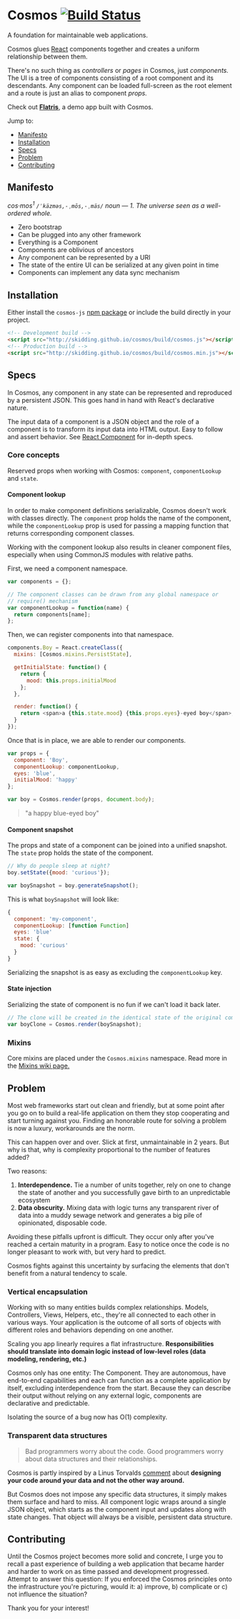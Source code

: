 Cosmos [![Build Status](https://travis-ci.org/skidding/cosmos.svg)](https://travis-ci.org/skidding/cosmos)
===
A foundation for maintainable web applications.

Cosmos glues [React](http://facebook.github.io/react/) components together and
creates a uniform relationship between them.

There's no such thing as *controllers* or *pages* in Cosmos, just *components.*
The UI is a tree of components consisting of a root component and its
descendants. Any component can be loaded full-screen as the root element and
a route is just an alias to component _props._

Check out [**Flatris**](http://skidding.github.io/flatris/), a demo app built
with Cosmos.

Jump to:

- [Manifesto](#manifesto)
- [Installation](#installation)
- [Specs](#specs)
- [Problem](#problem)
- [Contributing](#contributing)

## Manifesto

_cos·mos<sup>1</sup> `/ˈkäzməs,-ˌmōs,-ˌmäs/` noun — 1. The universe seen as
a well-ordered whole._

- Zero bootstrap
- Can be plugged into any other framework
- Everything is a Component
- Components are oblivious of ancestors
- Any component can be represented by a URI
- The state of the entire UI can be serialized at any given point in time
- Components can implement any data sync mechanism

## Installation

Either install the `cosmos-js` [npm package](https://www.npmjs.org/package/cosmos-js)
or include the build directly in your project.

```html
<!-- Development build -->
<script src="http://skidding.github.io/cosmos/build/cosmos.js"></script>
<!-- Production build -->
<script src="http://skidding.github.io/cosmos/build/cosmos.min.js"></script>
```

## Specs

In Cosmos, any component in any state can be represented and reproduced by a
persistent JSON. This goes hand in hand with React's declarative nature.

The input data of a component is a JSON object and the role of a component is
to transform its input data into HTML output. Easy to follow and assert
behavior. See [React Component](http://facebook.github.io/react/docs/component-api.html)
for in-depth specs.

### Core concepts

Reserved props when working with Cosmos: `component`, `componentLookup` and
`state`.

#### Component lookup

In order to make component definitions serializable, Cosmos doesn't work with
classes directly. The `component` prop holds the name of the component, while
the `componentLookup` prop is used for passing a mapping function that returns
corresponding component classes.

Working with the component lookup also results in cleaner component files,
especially when using CommonJS modules with relative paths.

First, we need a component namespace.

```js
var components = {};

// The component classes can be drawn from any global namespace or
// require() mechanism
var componentLookup = function(name) {
  return components[name];
};
```

Then, we can register components into that namespace.

```js
components.Boy = React.createClass({
  mixins: [Cosmos.mixins.PersistState],

  getInitialState: function() {
    return {
      mood: this.props.initialMood
    };
  },

  render: function() {
    return <span>a {this.state.mood} {this.props.eyes}-eyed boy</span>;
  }
});
```

Once that is in place, we are able to render our components.

```js
var props = {
  component: 'Boy',
  componentLookup: componentLookup,
  eyes: 'blue',
  initialMood: 'happy'
};

var boy = Cosmos.render(props, document.body);
```

> "a happy blue-eyed boy"

#### Component snapshot

The props and state of a component can be joined into a unified snapshot. The
`state` prop holds the state of the component.

```js
// Why do people sleep at night?
boy.setState({mood: 'curious'});

var boySnapshot = boy.generateSnapshot();
```

This is what `boySnapshot` will look like:

```js
{
  component: 'my-component',
  componentLookup: [function Function]
  eyes: 'blue'
  state: {
    mood: 'curious'
  }
}
```

Serializing the snapshot is as easy as excluding the `componentLookup` key.

#### State injection

Serializing the state of component is no fun if we can't load it back later.

```js
// The clone will be created in the identical state of the original component
var boyClone = Cosmos.render(boySnapshot);
```



### Mixins

Core mixins are placed under the `Cosmos.mixins` namespace. Read more in the
[Mixins wiki page.](https://github.com/skidding/cosmos/wiki/Mixins)

## Problem

Most web frameworks start out clean and friendly, but at some point after you
go on to build a real-life application on them they stop cooperating and start
turning against you. Finding an honorable route for solving a problem is now a
luxury, workarounds are the norm.

This can happen over and over. Slick at first, unmaintainable in 2 years. But
why is that, why is complexity proportional to the number of features added?

Two reasons:

1. **Interdependence.** Tie a number of units together, rely on one to change
the state of another and you successfully gave birth to
an unpredictable ecosystem
1. **Data obscurity.** Mixing data with logic turns any transparent river of
data into a muddy sewage network and generates a big
pile of opinionated, disposable code.

Avoiding these pitfalls upfront is difficult. They occur only after you've
reached a certain maturity in a program. Easy to notice once the code is no
longer pleasant to work with, but very hard to predict.

Cosmos fights against this uncertainty by surfacing the elements that don't
benefit from a natural tendency to scale.

### Vertical encapsulation

Working with so many entities builds complex relationships. Models,
Controllers, Views, Helpers, etc., they're all connected to each other in
various ways. Your application is the outcome of all sorts of objects with
different roles and behaviors depending on one another.

Scaling you app linearly requires a flat infrastructure. **Responsibilities
should translate into domain logic instead of low-level roles (data
modeling, rendering, etc.)**

Cosmos only has one entity: The Component. They are autonomous, have end-to-end
capabilities and each can function as a complete application by itself,
excluding interdependence from the start. Because they can describe their
output without relying on any external logic, components are declarative and
predictable.

Isolating the source of a bug now has O(1) complexity.

### Transparent data structures

> Bad programmers worry about the code. Good programmers
> worry about data structures and their relationships.

Cosmos is partly inspired by a Linus Torvalds
[comment](http://lwn.net/Articles/193245/) about **designing your code
around your data and not the other way around.**

But Cosmos does not impose any specific data structures, it simply makes them
surface and hard to miss. All component logic wraps around a single JSON
object, which starts as the component input and updates along with state
changes. That object will always be a visible, persistent data structure.

## Contributing

Until the Cosmos project becomes more solid and concrete, I urge you to recall
a past experience of building a web application that became harder and harder
to work on as time passed and development progressed. Attempt to answer this
question: If you enforced the Cosmos principles onto the infrastructure you're
picturing, would it: a) improve, b) complicate or c) not influence the
situation?

Thank you for your interest!
